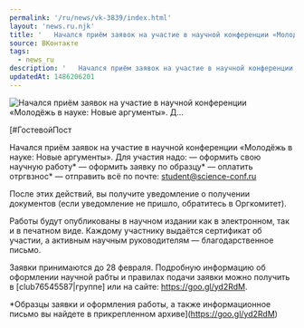 ```yaml
---
permalink: '/ru/news/vk-3839/index.html'
layout: 'news.ru.njk'
title: '   Начался приём заявок на участие в научной конференции «Молодёжь в науке: Новые аргументы». Д…'
source: ВКонтакте
tags:
  - news_ru
description: '   Начался приём заявок на участие в научной конференции «Молодёжь в науке: Новые аргументы». Д…'
updatedAt: 1486206201
---
```

![   Начался приём заявок на участие в научной конференции «Молодёжь в науке: Новые аргументы». Д…](https://sun9-48.userapi.com/c637320/v637320501/31d3e/3CenLmXReXU.jpg)

[#ГостевойПост 
 
Начался приём заявок на участие в научной конференции «Молодёжь в науке: Новые аргументы». Для участия надо: 
— оформить свою научную работу*
— оформить заявку по образцу* 
— оплатить отргвзнос* 
— отправить всё по почте: student@science-conf.ru
 
После этих действий, вы получите уведомление о получении документов (если уведомление не пришло, обратитесь в Оргкомитет). 
 
Работы будут опубликованы в научном издании как в электронном, так и в печатном виде. Каждому участнику выдаётся сертификат об участии, а активным научным руководителям — благодарственное письмо. 
 
Заявки принимаются до 28 февраля. 
Подробную информацию об оформлении научной рабты и правилах подачи заявки можно получить в [club76545587|группе] или на сайте: https://goo.gl/yd2RdM.

*Образцы заявки и оформления работы, а также информационное письмо вы найдете в прикрепленном архиве](https://goo.gl/yd2RdM)
